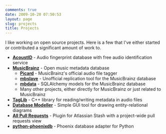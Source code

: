 ```yaml
---
comments: true
date: 2009-10-20 07:50:53
layout: page
slug: projects
title: Projects
---
```


I like working on open source projects. Here is a few that I've either started or contributed a significant amount of work to.

  * [**AcoustID**](https://acoustid.org/) - Audio fingerprint database with free audio identification service
  * [**MusicBrainz**](https://musicbrainz.org/) - Open music metadata database
    * [**Picard**](https://picard.musicbrainz.org/) - MusicBrainz's official audio file tagger 
    * [**mbslave**](https://bitbucket.org/lalinsky/mbslave) - Unofficial replication tool for the MusicBrainz database
    * [**mbdata**](https://bitbucket.org/lalinsky/mbdata) - SQLAlchemy models for the MusicBrainz database
    * Many other projects, either directly for MusicBrainz or just related to MusicBrainz
  * [**TagLib**](https://taglib.github.io/) - C++ library for reading/writing metadata in audio files
  * [**Database Modeller**](/projects/dbmodel/) - Simple GUI tool for drawing entity-relational diagrams
  * [**All Pull Requests**](https://bitbucket.org/lalinsky/stash-all-pull-requests) - Plugin for Atlassian Stash with a project-wide pull requests view
  * [**python-phoenixdb**](https://bitbucket.org/lalinsky/python-phoenixdb) - Phoenix database adapter for Python
